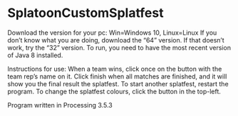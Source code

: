 # SplatoonCustomSplatfest
Download the version for your pc: Win=Windows 10, Linux=Linux
If you don’t know what you are doing, download the “64” version. If that doesn’t work, try the “32” version.
To run, you need to have the most recent version of Java 8 installed.

Instructions for use:
When a team wins, click once on the button with the team rep’s name on it. Click finish when all matches are finished, and it will show you the final result the splatfest.
To start another splatfest, restart the program.
To change the splatfest colours, click the button in the top-left.


Program written in Processing 3.5.3
